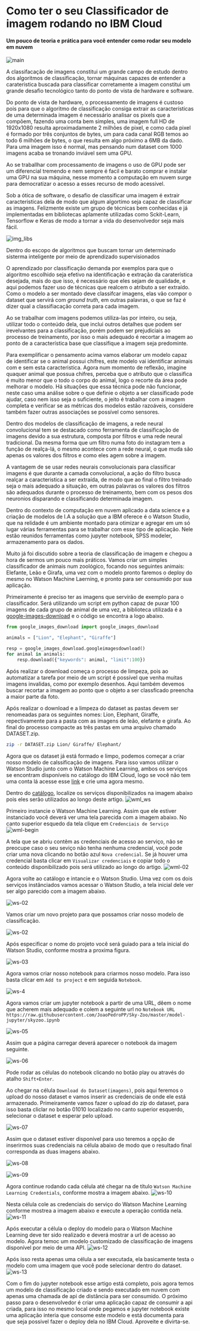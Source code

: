 # Como ter o seu Classificador de imagem rodando no IBM Cloud
#### Um pouco de teoria e prática para você entender como rodar seu modelo em nuvem

![main](./img/head.png)

A classifacação de imagens constitui um grande campo de estudo dentro dos algoritmos de classificação, tornar máquinas capazes de entender a carateristica buscada para classificar corretamente a imagem constitui um grande desafio tecnológico tanto do ponto de vista de hardware e software.

Do ponto de vista de hardware, o processamento de imagens é custoso pois para que o algoritmo de classificação consiga extrair as características de uma determinada imagem é necessário analisar os pixels que a compõem, fazendo uma conta bem simples, uma imagem full HD de 1920x1080 resulta aproximadamente 2 milhões de pixel, e como cada pixel é formado por três conjuntos de bytes, um para cada canal RGB temos ao todo 6 milhões de bytes, o que resulta em algo próximo a 6MB da dado. Para uma imagem isso é normal, mas pensando num dataset com 1000 imagens acaba se tronando inviável sem uma GPU.

Ao se traballhar com processamento de imagens o uso de GPU pode ser um diferencial tremendo e nem sempre é facil e barato comprar e instalar uma GPU na sua máquina, nesse momento a computação em nuvem surge para democratizar o acesso a esses recurso de modo acessivel.

Sob a ótica de software, o desafio de classificar uma imagem é extrair caracteristicas dela de modo que algum algortimo seja capaz de classificar as imagens. Felizmente existe um grupo de técnicas bem conhecidas e já implementadas em bibliotecas aplamente utilizadas como Sckit-Learn, Tensorflow e Keras de modo a tornar a vida do desenvolvedor seja mais fácil.

![img_libs](./img/tit-whi.png)

Dentro do escopo de algoritmos que buscam tornar um determinado sisterma inteligente por meio de aprendizado supervisionados

O aprendizado por classificação demanda por exemplos para que o algoritmo escolhido seja efetivo na identificação e extração da caraterística desejada, mais do que isso, é necessário que eles sejam de qualidade, e aqui podemos fazer uso de técnicas que realcem o atributo a ser extraído. Como o modelo a ser montado deve classifcar imagens, elas vão compor o dataset que servirá com *ground truth*, em outras palavras, o que se faz é dizer qual a classifiacação correta para cada imagem.

Ao se trabalhar com imagens podemos utiliza-las por inteiro, ou seja, utilizar todo o conteúdo dela, que inclui outros detalhes que podem ser irevelvantes para a classificação, porém podem ser prejudiciais ao processo de treinamento, por isso o mais adequado é recortar a imagem ao ponto de a característica base que classifique a imagem seja predominte.

Para exemplificar o pensamento acima vamos elaborar um modelo capaz de identificar se o animal possui chifres, este modelo vai identificar animais com e sem esta caracteristica. Agora num momento de reflexão, imagine quaquer animal que possua chifres, perceba que o atributo que o classifica é muito menor que o todo o corpo do animal, logo o recorte da área pode melhorar o modelo. Há situações que essa técnica pode não funcionar, neste caso uma análise sobre o que definie o objeto a ser classificado pode ajudar, caso nem isso seja o suficiente, o jeito é trabalhar com a imagem completa e verificar se as métricas dos modelos estão razoáveis, considere também fazer outras associações se possível como sensores.

Dentro dos modelos de classificação de imagens, a rede neural convolucional tem se destacado como ferramenta de classificação de imagens devido a sua estrutura, composta por filtros e uma rede neural tradicional. Da mesma forma que um filtro numa foto do instagram tem a função de realça-lá, o mesmo acontece com a rede neural, o que muda são apenas os valores dos filtros e como eles agem sobre a imagem.

A vantagem de se usar redes neurais convolucionais para classificar imagens é que durante a camada convolucional, a ação do filtro busca realçar a caracteristica a ser extraída, de modo que ao final o filtro treinado seja o mais adequado a situação, em outras palavras os valores dos filtros são adequados durante o processo de treinamento, bem com os pesos dos neuronios disparando e classificando determinada imagem.

Dentro do contexto de computação em nuvem aplicado a data science e a criação de modelos de I.A a solução que a IBM oferece é o Watson Studio, que na relidade é um ambiente montado para otimizar e agregar em um só lugar várias ferramentas para se trabalhar com esse tipo de aplicação.  Nele estão reunidos ferramentas como jupyter notebook, SPSS modeler, armazenamento para os dados.

Muito já foi discutido sobre a teoria de classificação de imagem e chegou a hora de sermos um pouco mais práticos. Vamos criar um simples classificador de animais num zoológico, focando nos seguintes animais: Elefante, Leão e Girafa, uma vez com o modelo pronto faremos o deploy do mesmo no Watson Machine Laerning, e pronto para ser consumido por sua aplicação.

Primeiramente é preciso ter as imagens que servirão de exemplo para o classificador. Será utilizando um script em python capaz de puxar 100 imagens de cada grupo de animal de uma vez, a biblioteca utilizada é a [google-images-download](https://github.com/hardikvasa/google-images-download) e o código se encontra a logo abaixo.

```python
from google_images_download import google_images_download

animals = ["Lion", "Elephant", "Giraffe"]

resp = google_images_download.googleimagesdownload()
for animal in animals:
    resp.download({"keywords": animal, "limit":100})
```

Após realizar o download começa o processo de limpeza, pois ao automatizar a tarefa por meio de um script é possível que venha muitas imagens invalidas, como por exemplo desenhos. Aqui também devemos buscar recortar a imagem ao ponto que o objeto a ser classficado preencha a maior parte da foto.

Após realizar o download e a limpeza do dataset as pastas devem ser renomeadas para os seguintes nomes: Lion, Elephant, Giraffe, repectivamente para a pasta com as imagens de leão, elefante e girafa. Ao final do processo compacte as três pastas em uma arquivo chamado DATASET.zip.

```bash
zip -r DATASET.zip Lion/ Giraffe/ Elephant/
```

Agora que os dataset já está formado e limpo, podemos começar a criar nosso modelo de calssificação de imagens. Para isso vamos utilizar o Watson Studio junto com o Watson Machine Learning, ambos os serviços se encontram disponíveis no catálogo do IBM Cloud, logo se você não tem uma conta lá acesse esse [link](https://cloud.ibm.com/registration) e crie uma agora mesmo.

Dentro do [catálogo](https://cloud.ibm.com/catalog?category=ai), localize os serviços disponibilizados na imagem abaixo pois eles serão utilizados ao longo deste artigo.
![wml_ws](./img/wmls.png)

Primeiro instancie o Watson Machine Learning. Assim que ele estiver instanciado você deverá ver uma tela parecida com a imagem abaixo. No canto superior esquedo da tela clique em `Credenciais de Serviço`
![wml-begin](./img/wml-01.png)

A tela que se abriu contêm as credenciais de acesso ao serviço, não se preocupe caso o seu seviço não tenha nenhuma credencial, você pode criar uma nova clicando no botão azul `Nova credencial`. Se já houver uma credencial basta clicar em `Visualizar credenciais` e copiar todo o conteúdo disponibilizado pois será utilizado ao longo do artigo.
![wml-02](./img/wml-02.png)

Agora volte ao catálogo e intancie e o Watson Studio. Uma vez com os dois serviços instânciados vamos acessar o Watson Studio, a tela inicial dele ver ser algo parecido com a imagem abaixo.

![ws-02](./img/ws_open.png)

Vamos criar um novo projeto para que possamos criar nosso modelo de classificação.

![ws-02](./img/ws_project.png)

Após especificar o nome do projeto você será guiado para a tela inicial do Watson Studio, conforme mostra a proxima figura.

![ws-03](./img/ws-init.png)

Agora vamos criar nosso notebook para criarmos nosso modelo. Para isso basta clicar em `Add to project` e em seguida `Notebook`.

![ws-4](./img/ws-jpy.png)

Agora vamos criar um jupyter notebook a partir de uma URL, dêem o nome que acherem mais adequado e colem a seguinte url no `Notebook URL` `https://raw.githubusercontent.com/JoaoPedroPP/Sky-Zoo/master/model-jupyter/skyzoo.ipynb`

![ws-05](./img/ws-notebook.png)

Assim que a página carregar deverá aparecer o notebook da imagem seguinte.

![ws-06](./img/ws-skyzoo.png)

Pode rodar as células do notebook clicando no botão play ou através do atalho `Shift+Enter`.

Ao chegar na célula `Download do Dataset(imagens)`, pois aqui feremos o upload do nosso dataset e vamos inserir as credenciais de onde ele está armazenado. Primeiramente vamos fazer o upload do zip do dataset, para isso basta cliclar no botão 01010 localizado no canto superior esquerdo, selecionar o dataset e esperar pelo upload.

![ws-07](./img/ws-datasetup.png)

Assim que o dataset estiver disponível para uso teremos a opção de inserirmos suas credenciais na célula abaixo de modo que o resultado final corresponda as duas imagens abaixo.

![ws-08](./img/ws-insert.png)

![ws-09](./img/ws-inserted.png)

Agora continue rodando cada célula até chegar na de título `Watson Machine Learning Credentials`, conforme mostra a imagem abaixo.
![ws-10](./img/ws-wmlcred-01.png)

Nesta célula cole as credenciais do serviço do Watson Machine Learning conforme mostrea a imagem abaixo e execute a operação contida nela.
![ws-11](./img/ws-wmlcred-02.png)

Após executar a célula o deploy do modelo para o Watson Machine Learning deve ter sido realizado e deverá mostrar a url de acesso ao modelo. Agora temoc um modelo customizado de classificação de imagens disponível por meio de uma API.
![ws-12](./img/ws-wmlurl.png)

Após isso resta apenas uma célula a ser executada, ela basicamente testa o modelo com uma imagem que você pode selecionar dentro do dataset.
![ws-13](img/ws-testmodel.png)

Com o fim do jupyter notebook esse artigo está completo, pois agora temos um modelo de classificação criado e sendo executado em nuvem com apenas uma chamada de api de distância para ser consumido. O próximo passo para o desenvolvedor é criar uma aplicação capaz de consumir a api criada, para isso no mesmo local onde pegamos e jupyter notebook existe uma aplicação interia que consome este modelo e está documenta para que seja possivel fazer o deploy dela no IBM Cloud. Aproveite e divirta-se.

